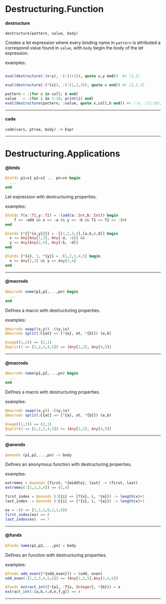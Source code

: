 Destructuring.Function
==========

#### destructure

`destructure(pattern, value, body)`

Creates a let expression where every binding name in `pattern` is attributed
a correspond value found in `value`, with `body` begin the body of the let expression.

examples:
```julia

eval(destructure(:(x+y), :(:(1+2)), quote x,y end))  #> (1,2)

eval(destructure(:(*{x}), :(:(1,2,3)), quote x end)) #> [1,2,3]

pattern = :(for x in coll; b end)
value   = :(for i in 1:10; print(i) end)
eval(destructure(pattern, :value, quote x,coll,b end)) #> (:x, :(1:10), :(print(x))
```

---
#### code

`code(vars, ptree, body) -> Expr`

---


Destructuring.Applications
==========

#### @letds

```julia
@letds p1=v1 p2=v2 ... pn=vn begin
  ...
end
```

Let expression with destructuring properties.

examples:
```julia
@letds f(x::T1,y::T2) = :(add(a::Int,b::Int)) begin
    f == :add && x == :a && y == :b && T1 == T2 == :Int
end

@letds [*{[*{x,y}]}] = :[[1,2,3,4],[a,b,c,d]] begin
  x == Any[Any[1,3], Any[:a, :c]] &&
  y == Any[Any[2,4], Any[:b, :d]]
end

@letds [*{x}, 3, *{y}] = :[1,2,3,4,5] begin
  x == Any[1,2] && y == Any[3,4]
end
```

---
#### @macrods

```julia
@macrods name(p1,p2,...,pn) begin
  ...
end
```

Defines a macro with destructuring properties.

examples:
```julia
@macrods swap((x,y)) :($y,$x)
@macrods split(:C{at} => [*{a}, at, *{b}]) (a,b)

@swap((1,2)) == (2,1)
@split(3 => [1,2,3,4,5]) == (Any[1,2], Any[4,5])

```

---
#### @macrods

```julia
@macrods name(p1,p2,...,pn) begin
  ...
end
```

Defines a macro with destructuring properties.

examples:
```julia
@macrods swap((x,y)) :($y,$x)
@macrods split(:C{at} => [*{a}, at, *{b}]) (a,b)

@swap((1,2)) == (2,1)
@split(3 => [1,2,3,4,5]) == (Any[1,2], Any[4,5])

```

---
#### @anonds

```julia
@anonds (p1,p2,...,pn) -> body
```

Defines an anonymous function with destructuring properties.

examples:
```julia
extremes = @anonds [first, *{middle}, last] -> (first, last)
extremes(:[1,2,3,4]) == (1,4)

first_index = @anonds (:C{i} => [?{x}, i, *{a}]) -> length(x)+1
last_index  = @anonds (:C{i} => [*{x}, i, *{a}]) -> length(x)+1

ex = :(0 => [1,1,1,0,1,1,0])
first_index(ex) == 4
last_index(ex)  == 7

```

---
#### @funds

```julia
@funds name(p1,p2,...,pn) = body
```

Defines an function with destructuring properties.

examples:
```julia
@funds odd_even([*{odd,even}]) = (odd, even)
odd_even(:[1,2,3,4,5,6]) == (Any[1,3,5],Any[2,4,6])

@funds extract_int([*{a}, :T{x, Integer}, *{b})) = x
extract_int(:[a,b,4,d,e,f,g]) == 4

```

---


